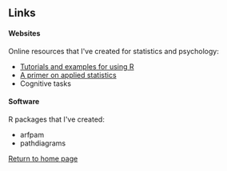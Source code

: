 ## Links

#### Websites

Online resources that I've created for statistics and psychology:

* [Tutorials and examples for using R](https://rettopnivek.github.io/R_training/)
* [A primer on applied statistics](https://rettopnivek.github.io/Tutorials_for_statistics/)
* Cognitive tasks

#### Software

R packages that I've created:

* arfpam
* pathdiagrams


[Return to home page](www.rettopnivek.github.io)
